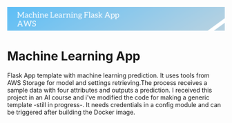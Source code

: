 ![Alt text](images/mlflask2.png?raw=true "Optional Title")

# Machine Learning App

Flask App template with machine learning prediction. It uses tools from AWS Storage for model and settings retrieving.The process receives a sample data with four attributes and outputs a prediction.
I received this project in an AI course and i've modified the code for making a generic template -still in progress-.
It needs credentials in a config module and can be triggered after building the Docker image.

